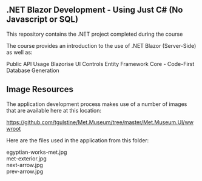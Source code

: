 ## .NET Blazor Development - Using Just C# (No Javascript or SQL)

This repository contains the .NET project completed during the course 

The course provides an introduction to the use of .NET Blazor (Server-Side) as well as:

Public API Usage
Blazorise UI Controls
Entity Framework Core - Code-First Database Generation

## Image Resources

The application development process makes use of a number of images that are available here at this location:

https://github.com/tgulstine/Met.Museum/tree/master/Met.Museum.UI/wwwroot

Here are the files used in the application from this folder:

egyptian-works-met.jpg  
met-exterior.jpg  
next-arrow.jpg  
prev-arrow.jpg
